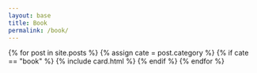 ```yaml
---
layout: base
title: Book
permalink: /book/
---
```


<link href="/assets/stylesheets/card.css" rel="stylesheet" />
<div class="row">
  {% for post in site.posts %}
    {% assign cate = post.category %}
    {% if cate == "book" %}
      {% include card.html %}
    {% endif %}
  {% endfor %}
</div>
